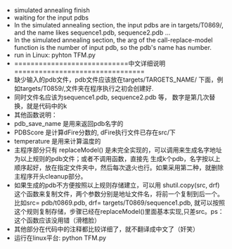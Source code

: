 - simulated annealing finish
- waiting for the input pdbs 
- In the simulated annealing section, the input pdbs are in targets/T0869/, and the name likes sequence1.pdb, sequence2.pdb ...
- In the simulated annealing section, the arg of the call-replace-model function is the number of input pdb, so the pdb's name has number.
- run in Linux: pyhton TFM.py           
- ============================中文详细说明================================
- 缺少输入的pdb文件，pdb文件应该放在targets/TARGETS_NAME/ 下面，例如targets/T0859/,文件夹在程序执行之初会创建好.
- 同时文件名应该为sequence1.pdb, sequence2.pdb 等， 数字是第几次替换，就是代码中的k
- 其他函数说明： 
- pdb_save_name 是用来返回pdb名字的
- PDBScore 是计算dFire分数的, dFire执行文件已存在src/下
- temperature 是用来计算温度的
- 主程序部分只有 replaceModel() 是未完全实现的，可以调用来生成名字地址为以上规则的pdb文件；或者不调用函数，直接先
生成k个pdb，名字按以上顺序起好，放在指定文件夹中，然后每次退火也行。如果采用第二种，就删除主程序开头cleanup部分。
- 如果生成的pdb不方便按照以上规则存储建立，可以用 shutil.copy(src, drf) 这个函数来复制文件，两个参数分别是地址文件名，将前一个复制到后一个。比如src= pdb/t0869.pdb, drf= targets/T0869/sequence1.pdb, 就可以按照这个规则复制存储，步骤已经在replaceModel()里面基本实现,只差src。ps：这个函数应该没用错（滑稽脸）
- 其他部分在代码中的注释都比较详细了，就不翻译成中文了（奸笑）
- 运行在linux平台: python TFM.py